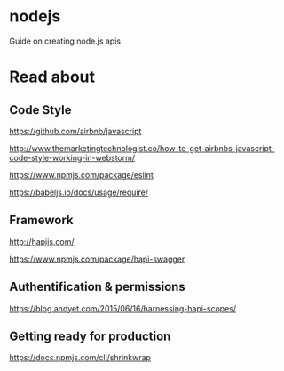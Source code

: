 # nodejs
Guide on creating node.js apis

Read about
==========


Code Style
----------
https://github.com/airbnb/javascript

http://www.themarketingtechnologist.co/how-to-get-airbnbs-javascript-code-style-working-in-webstorm/

https://www.npmjs.com/package/eslint

https://babeljs.io/docs/usage/require/


Framework
---------
http://hapijs.com/

https://www.npmjs.com/package/hapi-swagger


Authentification & permissions
----------------
https://blog.andyet.com/2015/06/16/harnessing-hapi-scopes/


Getting ready for production
----------------------------
https://docs.npmjs.com/cli/shrinkwrap



